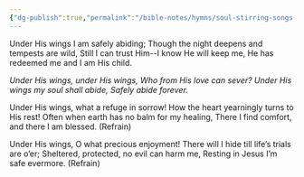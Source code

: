 ```yaml
---
{"dg-publish":true,"permalink":"/bible-notes/hymns/soul-stirring-songs-and-hymns/under-his-wings/","title":"Under His Wings"}
---
```



Under His wings I am safely abiding;
Though the night deepens and tempests are wild,
Still I can trust Him--I know He will keep me,
He has redeemed me and I am His child.

*Under His wings, under His wings,
Who from His love can sever?
Under His wings my soul shall abide,
Safely abide forever.*

Under His wings, what a refuge in sorrow!
How the heart yearningly turns to His rest!
Often when earth has no balm for my healing,
There I find comfort, and there I am blessed. (Refrain)

Under His wings, O what precious enjoyment!
There will I hide till life’s trials are o’er;
Sheltered, protected, no evil can harm me,
Resting in Jesus I’m safe evermore. (Refrain)